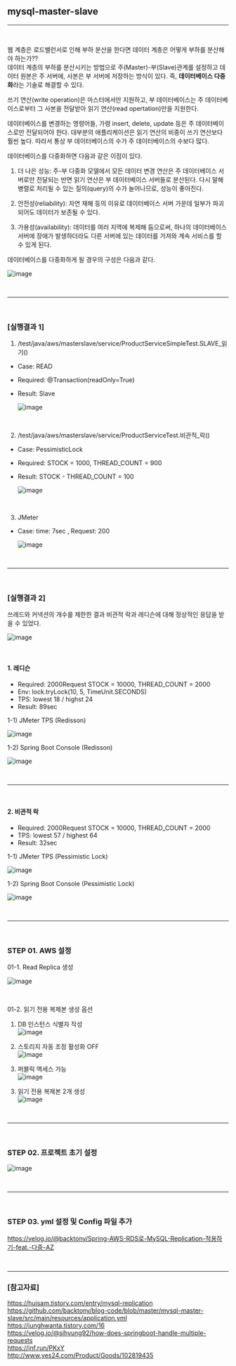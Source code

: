 ## mysql-master-slave

---

<br/>

웹 계층은 로드밸런서로 인해 부하 분산을 한다면 데이터 계층은 어떻게 부하를 분산해야 하는가??<br/>
데이터 계층의 부하를 분산시키는 방법으로 주(Master)-부(Slave)관계를 설정하고 데이터 원본은 주 서버에, 사본은 부 서버에 저장하는 방식이 있다. 즉, **데이터베이스 다중화**라는 기술로 해결할 수 있다.

쓰기 연산(write operation)은 마스터에서만 지원하고, 부 데이터베이스는 주 데이터베이스로부터 그 사본을 전달받아 읽기 연산(read opertation)만을 지원한다.

데이터베이스를 변경하는 명령어들, 가령 insert, delete, update 등은 주 데이터베이스로만 전달되어야 한다. 대부분의 애플리케이션은 읽기 연산의 비중이 쓰기 연산보다 훨씬 높다. 따라서 통상 부 데이터베이스의 수가 주 데이터베이스의 수보다 많다.

데이터베이스를 다중화하면 다음과 같은 이점이 있다.

1. 더 나은 성능: 주-부 다중화 모델에서 모든 데이터 변경 연산은 주 데이터베이스 서버로만 전달되는 반면 읽기 연산은 부 데이터베이스 서버들로 분산된다. 다시 말해 병렬로 처리될 수 있는 질의(query)의 수가 늘어나므로, 성능이 좋아진다.

2. 안전성(reliability): 자연 재해 등의 이유로 데이터베이스 서버 가운데 일부가 파괴되어도 데이터가 보존될 수 있다.

3. 가용성(availability): 데이터를 여러 지역에 복제해 둠으로써, 하나의 데이터베이스 서버에 장애가 발생하더라도 다른 서버에 있는 데이터를 가져와 계속 서비스를 할 수 있게 된다.

데이터베이스를 다중화하게 될 경우의 구성은 다음과 같다.

![image](https://user-images.githubusercontent.com/64416833/205225456-e89271b6-1333-4976-8658-7859106b40a4.png)

<br/>

---

<br/>

### [실행결과 1]
1. /test/java/aws/masterslave/service/ProductServiceSimpleTest.SLAVE_읽기()

- Case: READ
- Required: @Transaction(readOnly=True)
- Result: Slave

  ![image](https://user-images.githubusercontent.com/64416833/205137490-8537d54a-8b5a-479b-9ac9-89060f0fdd0f.png)

<br/>

2. /test/java/aws/masterslave/service/ProductServiceTest.비관적_락()

- Case: PessimisticLock
- Required: STOCK = 1000, THREAD_COUNT = 900
- Result: STOCK - THREAD_COUNT = 100

  ![image](https://user-images.githubusercontent.com/64416833/205138549-184dc2f7-8d02-425a-9be3-37d49e4bcf21.png)

<br/>

3. JMeter
- Case: time: 7sec , Request: 200

  ![image](https://user-images.githubusercontent.com/64416833/205143335-e9c1416e-cf0b-48bc-9da6-d26662eb9d33.png)

<br/>

---

<br/>

### [실행결과 2]

쓰레드와 커넥션의 개수를 제한한 결과 비관적 락과 레디슨에 대해 정상적인 응답을 받을 수 있었다.

![image](https://user-images.githubusercontent.com/64416833/205220611-6e474215-7f68-4476-bd74-e9660a91573a.png)

<br/>

#### 1. 레디슨

- Required: 2000Request STOCK = 10000, THREAD_COUNT = 2000
- Env: lock.tryLock(10, 5, TimeUnit.SECONDS)
- TPS: lowest 18 / highst 24
- Result: 89sec

1-1) JMeter TPS (Redisson)

![image](https://user-images.githubusercontent.com/64416833/205221727-70a27393-bb97-4a66-8586-493a71133644.png)

1-2) Spring Boot Console (Redisson)

![image](https://user-images.githubusercontent.com/64416833/205221808-9bf22f5a-7ddd-4ada-8092-7f6b17476dcd.png)

<br/>

---

<br/>

#### 2. 비관적 락

- Required: 2000Request STOCK = 10000, THREAD_COUNT = 2000
- TPS: lowest 57 / highest 64
- Result: 32sec


1-1) JMeter TPS (Pessimistic Lock)

![image](https://user-images.githubusercontent.com/64416833/205222666-4b0f64ce-a9e4-4ca0-a314-6814948ea9bd.png)

1-2) Spring Boot Console (Pessimistic Lock)

![image](https://user-images.githubusercontent.com/64416833/205222691-90f43b7c-694a-4f55-8366-31b5dba452a9.png)

<br/>

---

<br/>

### STEP 01. AWS 설정

01-1. Read Replica 생성

![image](https://user-images.githubusercontent.com/64416833/205101968-277811d8-96bc-4ed2-bb8e-01c5a31fa333.png)

<br/>

01-2. 읽기 전용 복제본 생성 옵션

1) DB 인스턴스 식별자 작성<br>
![image](https://user-images.githubusercontent.com/64416833/205102510-0915291a-b0f2-4d51-bcf7-5fec04eaf8db.png)

2) 스토리지 자동 조정 활성화 OFF<br>
![image](https://user-images.githubusercontent.com/64416833/205128642-9f1ee343-e8b2-4618-a335-dab1f45228ed.png)

3) 퍼블릭 액세스 가능<br>
![image](https://user-images.githubusercontent.com/64416833/205128855-f744796e-163d-425e-ad63-34d05aee3769.png)


3. 읽기 전용 복제본 2개 생성<br>
![image](https://user-images.githubusercontent.com/64416833/205104055-cf751f04-ea56-48c3-90c6-61bd95152295.png)

<br/>

---

<br/>

### STEP 02. 프로젝트 초기 설정

![image](https://user-images.githubusercontent.com/64416833/205096022-316eeb40-d0de-4723-9aa8-7e107bd094f1.png)

<br/>

---

<br/>

### STEP 03. yml 설정 및 Config 파일 추가

https://velog.io/@backtony/Spring-AWS-RDS로-MySQL-Replication-적용하기-feat.-다중-AZ

<br/>

---


### [참고자료]

https://huisam.tistory.com/entry/mysql-replication<br/>
https://github.com/backtony/blog-code/blob/master/mysql-master-slave/src/main/resources/application.yml<br/>
https://junghwanta.tistory.com/16<br/>
https://velog.io/@sihyung92/how-does-springboot-handle-multiple-requests<br/>
https://inf.run/PKxY<br/>
http://www.yes24.com/Product/Goods/102819435<br/>